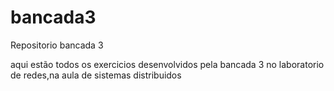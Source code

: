 bancada3
========

Repositorio bancada 3

aqui estão todos os exercicios desenvolvidos pela bancada 3 no laboratorio de redes,na aula de sistemas distribuidos

